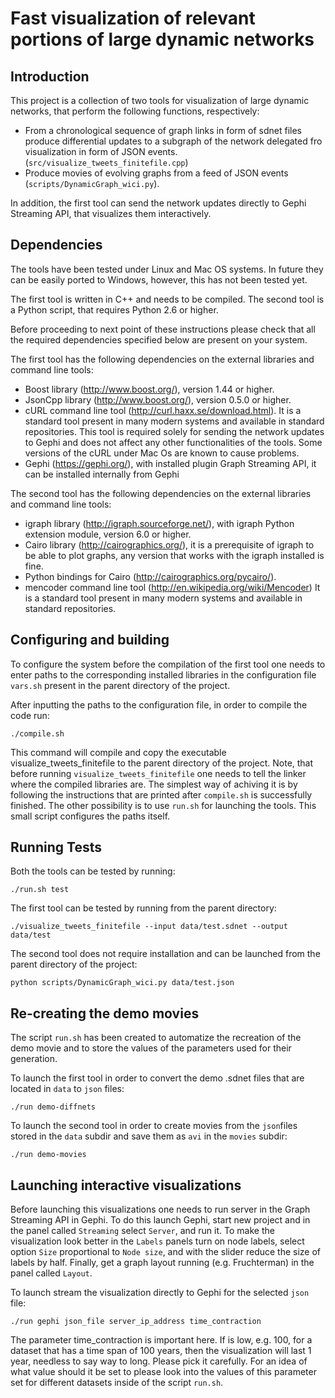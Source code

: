 Fast visualization of relevant portions of large dynamic networks
===================

Introduction
------------

This project is a collection of two tools for visualization of large dynamic 
networks, that perform the following functions, respectively:

  *  From a chronological sequence of graph links in form of sdnet files
     produce differential updates to a subgraph of the network delegated
     fro visualization in form of JSON events.
     (``src/visualize_tweets_finitefile.cpp``)
  *  Produce movies of evolving graphs from a feed of JSON events
     (``scripts/DynamicGraph_wici.py``).

In addition, the first tool can send the network updates directly to Gephi
Streaming API, that visualizes them interactively.

Dependencies
------------

The tools have been tested under Linux and Mac OS systems. In future they can
be easily ported to Windows, however, this has not been tested yet.

The first tool is written in C++ and needs to be compiled.
The second tool is a Python script, that requires Python 2.6 or higher.

Before proceeding to next point of these instructions please check that
all the required dependencies specified below are present on your system.

The first tool has the following dependencies on the external libraries and 
command line tools:
  *  Boost library (http://www.boost.org/), version 1.44 or higher.
  *  JsonCpp library (http://www.boost.org/), version 0.5.0 or higher.
  *  cURL command line tool (http://curl.haxx.se/download.html).
     It is a standard tool present in many modern systems and available in
     standard repositories.
     This tool is required solely for sending the network updates to Gephi
     and does not affect any other functionalities of the tools.
     Some versions of the cURL under Mac Os are known to cause problems.
  *  Gephi (https://gephi.org/), with installed plugin Graph Streaming API,
     it can be installed internally from Gephi

The second tool has the following dependencies on the external libraries and 
command line tools:
  *  igraph library (http://igraph.sourceforge.net/), with igraph Python 
     extension module, version 6.0 or higher.
  *  Cairo library (http://cairographics.org/), it is a prerequisite of igraph
     to be able to plot graphs, any version that works with the igraph installed
     is fine.
  *  Python bindings for Cairo (http://cairographics.org/pycairo/).
  *  mencoder command line tool (http://en.wikipedia.org/wiki/Mencoder)
     It is a standard tool present in many modern systems and available in
     standard repositories.


Configuring and building
------------------------

To configure the system before the compilation of the first tool one needs to
enter paths to the corresponding installed libraries in the configuration file 
``vars.sh`` present in the parent directory of the project.

After inputting the paths to the configuration file, in order to compile the 
code run:

    ./compile.sh

This command will compile and copy the executable visualize_tweets_finitefile
to the parent directory of the project. Note, that before running 
``visualize_tweets_finitefile`` one needs to tell the linker where the compiled 
libraries are. The simplest way of achiving it is by following the instructions 
that are printed after ``compile.sh`` is successfully finished. The other
possibility is to use ``run.sh`` for launching the tools. This small script
configures the paths itself.

Running Tests
-------------

Both the tools can be tested by running:

    ./run.sh test

The first tool can be tested by running from the parent directory:

    ./visualize_tweets_finitefile --input data/test.sdnet --output data/test

The second tool does not require installation and can be launched from the
parent directory of the project:

    python scripts/DynamicGraph_wici.py data/test.json


Re-creating the demo movies
---------------------------

The script ``run.sh`` has been created to automatize the recreation of the 
demo movie and to store the values of the parameters used for their generation. 

To launch the first tool in order to convert the demo .sdnet files that are 
located in ``data`` to ``json`` files:
     
    ./run demo-diffnets
     
To launch the second tool in order to create movies from the ``json``files 
stored in the ``data`` subdir and save them as ``avi`` in the ``movies`` 
subdir:
     
    ./run demo-movies


Launching interactive visualizations
------------------------------------

Before launching this visualizations one needs to run server in the Graph
Streaming API in Gephi. To do this launch Gephi, start new project
and in the panel called ``Streaming`` select ``Server``, and run it. 
To make the visualization look better in the ``Labels`` panels turn on 
node labels, select option ``Size`` proportional to ``Node size``, and 
with the slider reduce the size of labels by half. Finally, get a
graph layout running (e.g. Fruchterman) in the panel called
``Layout``.

To launch stream the visualization directly to Gephi for the selected 
``json`` file:
     
    ./run gephi json_file server_ip_address time_contraction
     
The parameter time_contraction is important here. If is low, e.g. 100, 
for a dataset that has a time span of 100 years, then the visualization 
will last 1 year, needless to say way to long. Please pick it carefully.
For an idea of what value should it be set to please look into
the values of this parameter set for different datasets inside
of the script ``run.sh``.






